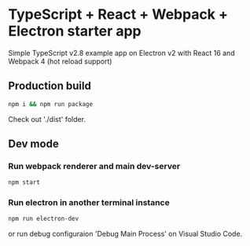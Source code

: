 TypeScript + React + Webpack + Electron starter app
======================
Simple TypeScript v2.8 example app on Electron v2 with React 16 and Webpack 4 (hot reload support)
## Production build
 ```bash
npm i && npm run package
 ```
 Check out './dist' folder.

## Dev mode
### Run webpack renderer and main dev-server
 ```bash
npm start
 ```
### Run electron in another terminal instance
 ```bash
npm run electron-dev
 ```
or run debug configuraion 'Debug Main Process' on Visual Studio Code.
